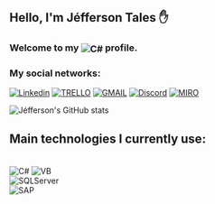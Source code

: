 ## Hello, I'm Jéfferson Tales ✋
<div><h3>  Welcome to my <img align="center" alt="C#" src = "https://img.shields.io/badge/GitHub-100000?style=for-the-badge&logo=github&logoColor=white"> profile.</h3> </div>

### My social networks:
[![Linkedin](https://img.shields.io/badge/LinkedIn-0077B5?style=for-the-badge&logo=linkedin&logoColor=white)](https://www.linkedin.com/in/j%C3%A9fferson-tales-canalli-467242274/)
[![TRELLO](https://img.shields.io/badge/Trello-0052CC?style=for-the-badge&logo=trello&logoColor=white)](https://trello.com/u/jeffersontales/)
[![GMAIL](https://img.shields.io/badge/Gmail-EA4335?logo=gmail&logoColor=white&style=for-the-badge)](mailto:jefferson.canalli@gmail.com)
[![Discord](https://img.shields.io/badge/Discord-5865F2?style=for-the-badge&logo=discord&logoColor=white)](https://discord.gg/Vf9FYfVD)
[![MIRO](https://img.shields.io/badge/Miro-F7C922?style=for-the-badge&logo=Miro&logoColor=050036)](https://miro.com/)

![Jéfferson's GitHub stats](https://github-readme-stats.vercel.app/api?username=JeffersonTales&show_icons=true&theme=dark)

## Main technologies I currently use:
<div style ="display: inline_block"></br>
    <img align="center" alt="C#" src = "https://img.shields.io/badge/C%23-.NET-brightgreen"> 
    <img align="center" alt="VB" src = "https://img.shields.io/badge/VB-.NET-purple">
</div>
<div style ="display: inline_block">
    <img align="center" alt="SQLServer" src = "https://img.shields.io/badge/SQL Server-TSQL-yellow">
</div>
<div style ="display: inline_block">
    <img align="center" alt="SAP" src = "https://img.shields.io/badge/Crystal Reports-SAP-blue">
</div>

